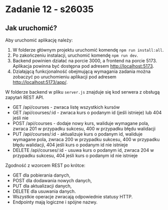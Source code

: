 # Zadanie 12 - s26035

## Jak uruchomić?

Aby uruchomić aplikację należy:

1. W folderze głównym projektu uruchomić komendę `npm run install:all`.
2. Po zakończeniu instalacji, uruchomić komendę `npm run dev`.
3. Backend powinien działać na porcie 3000, a frontend na porcie 5173. Aplikacja powinna być dostępna pod adresem [http://localhost:5173](http://localhost:5173).
4. Działającą funkcjonalność obejmującą wymagania zadania można zobaczyć po uruchomieniu aplikacji pod adresem [http://localhost:5173/app/](http://localhost:5173/app/).

W folderze backend w pliku `server.js` znajduje się kod serwera z obsługą zapytań REST API.

- GET /api/courses - zwraca listę wszystkich kursów
- GET /api/courses/:id - zwraca kurs o podanym id (jeśli istnieje) lub 404 jeśli nie
- POST /api/courses - dodaje nowy kurs, waliduje wymagane pola, zwraca 201 w przypadku sukcesu, 400 w przypadku błędu walidacji
- PUT /api/courses/:id - aktualizuje kurs o podanym id, waliduje wymagane pola, zwraca 200 w przypadku sukcesu, 400 w przypadku błędu walidacji, 404 jeśli kurs o podanym id nie istnieje
- DELETE /api/courses/:id - usuwa kurs o podanym id, zwraca 204 w przypadku sukcesu, 404 jeśli kurs o podanym id nie istnieje

Zgodność z wzorcem REST po krótce:

- GET dla pobierania danych,
- POST dla dodawania nowych danych,
- PUT dla aktualizacji danych,
- DELETE dla usuwania danych.
- Wszystkie operacje zwracają odpowiednie statusy HTTP.
- Endpointy mają logiczne i spójne nazwy.
